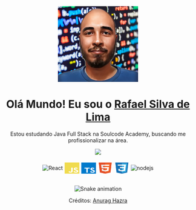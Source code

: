 <div align="center"> <img src="/perfil_code.png" alt="Foto de Perfil"  height="200em" ></div>

<div>
  
  <h1 align="center">
    Olá Mundo! Eu sou o 
    <a href="https://www.linkedin.com/in/rafael-silva-de-lima-5bb664179/">Rafael Silva de Lima </a>
  </h1>
  
  <p align="center">
    Estou estudando Java Full Stack na Soulcode Academy, buscando me profissionalizar na área.
  </p>
   
</div>

<div align="center">
  <a href="https://github.com/rafaelsilvadelima/rafaelsilvadelima/">
   <!-- <img height="150em" src="https://github-readme-stats.vercel.app/api?username=rafaelsilvadelima&count_private=true&include_all_commits=true&show_icons=true&theme=dracula&hide_border=false&show_owner=true"/>-->
    <img height="150em" src="https://github-readme-stats.vercel.app/api/top-langs/?username=rafaelsilvadelima&theme=dracula&hide_border=false&&layout=compact"/>
  </a>
</div>

<div align="center" valign="top"><br>
  <img align="center" alt="React" height="30" width="40" src="https://upload.wikimedia.org/wikipedia/commons/c/cf/Angular_full_color_logo.svg"> 
  <img align="center" alt="Js" height="30" width="40" src="https://raw.githubusercontent.com/devicons/devicon/master/icons/javascript/javascript-plain.svg">
  <img align="center" alt="Js" height="30" width="40" src="https://raw.githubusercontent.com/devicons/devicon/master/icons/typescript/typescript-plain.svg">
  <img align="center" alt="HTML" height="30" width="40" src="https://raw.githubusercontent.com/devicons/devicon/master/icons/html5/html5-original.svg">
  <img align="center" alt="CSS" height="30" width="40" src="https://raw.githubusercontent.com/devicons/devicon/master/icons/css3/css3-original.svg">
  <img align="center" alt="nodejs" height="30" width="40" src="https://cdn.worldvectorlogo.com/logos/nodejs-icon.svg">
  <!--<img align="center" alt="Wa-Jest" height="30" width="40" src="https://cdn.jsdelivr.net/gh/devicons/devicon/icons/jest/jest-plain.svg"> -->
  <!--<img align="center" alt="git" height="30" width="40" src="https://raw.githubusercontent.com/devicons/devicon/master/icons/git/git-original.svg"> -->
  <!--<img align="center" alt="github" height="35" width="35" src="https://raw.githubusercontent.com/devicons/devicon/master/icons/github/github-original.svg"> -->
  <!--<img align="center" alt="linux" height="30" width="40" src="https://raw.githubusercontent.com/devicons/devicon/master/icons/linux/linux-original.svg"> -->
</div><br>

<div align="center">

  ![Snake animation](https://github.com/rafaelsilvadelima/RAfaBUGENTO/blob/output/github-contribution-grid-snake.svg)
  
</div>

<div align="center">
  <p>Créditos: <a href="https://github.com/anuraghazra/github-readme-stats">Anurag Hazra</a>
